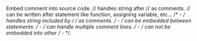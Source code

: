 Embed comment into source code. 
// handles string after // as comments. 
// can be written after statement like function, assigning variable, etc...
/* - */ handles string included by /* */ as comments. 
/* - */ can be embedded between statements.
/* - */ can handle multiple comment lines.
/* - */ can not be embedded into other /* - */. 
